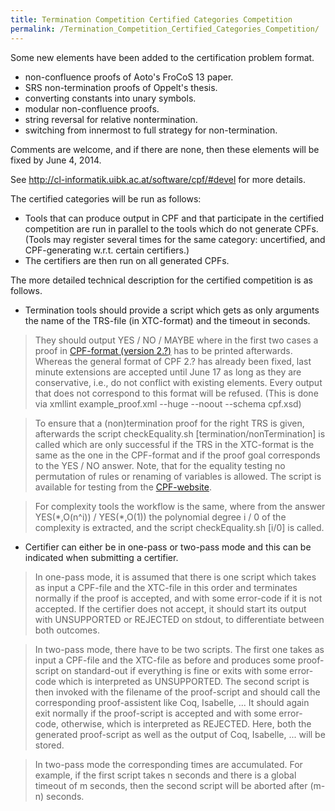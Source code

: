 ```yaml
---
title: Termination Competition Certified Categories Competition
permalink: /Termination_Competition_Certified_Categories_Competition/
---
```


Some new elements have been added to the certification problem format.

-   non-confluence proofs of Aoto's FroCoS 13 paper.
-   SRS non-termination proofs of Oppelt's thesis.
-   converting constants into unary symbols.
-   modular non-confluence proofs.
-   string reversal for relative nontermination.
-   switching from innermost to full strategy for non-termination.

Comments are welcome, and if there are none, then these elements will be fixed by June 4, 2014.

See <http://cl-informatik.uibk.ac.at/software/cpf/#devel> for more details.

The certified categories will be run as follows:

-   Tools that can produce output in CPF and that participate in the certified competition are run in parallel to the tools which do not generate CPFs. (Tools may register several times for the same category: uncertified, and CPF-generating w.r.t. certain certifiers.)
-   The certifiers are then run on all generated CPFs.

The more detailed technical description for the certified competition is as follows.

-   Termination tools should provide a script which gets as only arguments the name of the TRS-file (in XTC-format) and the timeout in seconds.

> They should output YES / NO / MAYBE where in the first two cases a proof in [CPF-format (version 2.?)](http://cl-informatik.uibk.ac.at/software/cpf/) has to be printed afterwards. Whereas the general format of CPF 2.? has already been fixed, last minute extensions are accepted until June 17 as long as they are conservative, i.e., do not conflict with existing elements. Every output that does not correspond to this format will be refused. (This is done via xmllint example_proof.xml --huge --noout --schema cpf.xsd)

> To ensure that a (non)termination proof for the right TRS is given, afterwards the script checkEquality.sh [termination/nonTermination] is called which are only successful if the TRS in the XTC-format is the same as the one in the CPF-format and if the proof goal corresponds to the YES / NO answer. Note, that for the equality testing no permutation of rules or renaming of variables is allowed. The script is available for testing from the [CPF-website](http://cl-informatik.uibk.ac.at/software/cpf/).

> For complexity tools the workflow is the same, where from the answer YES(\*,O(n\^i)) / YES(\*,O(1)) the polynomial degree i / 0 of the complexity is extracted, and the script checkEquality.sh [i/0] is called.

-   Certifier can either be in one-pass or two-pass mode and this can be indicated when submitting a certifier.

> In one-pass mode, it is assumed that there is one script which takes as input a CPF-file and the XTC-file in this order and terminates normally if the proof is accepted, and with some error-code if it is not accepted. If the certifier does not accept, it should start its output with UNSUPPORTED or REJECTED on stdout, to differentiate between both outcomes.

> In two-pass mode, there have to be two scripts. The first one takes as input a CPF-file and the XTC-file as before and produces some proof-script on standard-out if everything is fine or exits with some error-code which is interpreted as UNSUPPORTED. The second script is then invoked with the filename of the proof-script and should call the corresponding proof-assistent like Coq, Isabelle, ... It should again exit normally if the proof-script is accepted and with some error-code, otherwise, which is interpreted as REJECTED. Here, both the generated proof-script as well as the output of Coq, Isabelle, ... will be stored.

> In two-pass mode the corresponding times are accumulated. For example, if the first script takes n seconds and there is a global timeout of m seconds, then the second script will be aborted after (m-n) seconds.
